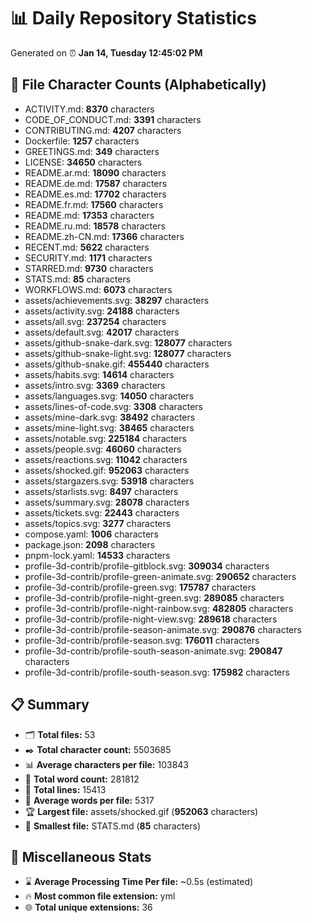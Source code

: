 # 📊 Daily Repository Statistics
Generated on ⏰ **Jan 14, Tuesday 12:45:02 PM**

## 📂 File Character Counts (Alphabetically)
- ACTIVITY.md: **8370** characters
- CODE_OF_CONDUCT.md: **3391** characters
- CONTRIBUTING.md: **4207** characters
- Dockerfile: **1257** characters
- GREETINGS.md: **349** characters
- LICENSE: **34650** characters
- README.ar.md: **18090** characters
- README.de.md: **17587** characters
- README.es.md: **17702** characters
- README.fr.md: **17560** characters
- README.md: **17353** characters
- README.ru.md: **18578** characters
- README.zh-CN.md: **17366** characters
- RECENT.md: **5622** characters
- SECURITY.md: **1171** characters
- STARRED.md: **9730** characters
- STATS.md: **85** characters
- WORKFLOWS.md: **6073** characters
- assets/achievements.svg: **38297** characters
- assets/activity.svg: **24188** characters
- assets/all.svg: **237254** characters
- assets/default.svg: **42017** characters
- assets/github-snake-dark.svg: **128077** characters
- assets/github-snake-light.svg: **128077** characters
- assets/github-snake.gif: **455440** characters
- assets/habits.svg: **14614** characters
- assets/intro.svg: **3369** characters
- assets/languages.svg: **14050** characters
- assets/lines-of-code.svg: **3308** characters
- assets/mine-dark.svg: **38492** characters
- assets/mine-light.svg: **38465** characters
- assets/notable.svg: **225184** characters
- assets/people.svg: **46060** characters
- assets/reactions.svg: **11042** characters
- assets/shocked.gif: **952063** characters
- assets/stargazers.svg: **53918** characters
- assets/starlists.svg: **8497** characters
- assets/summary.svg: **28078** characters
- assets/tickets.svg: **22443** characters
- assets/topics.svg: **3277** characters
- compose.yaml: **1006** characters
- package.json: **2098** characters
- pnpm-lock.yaml: **14533** characters
- profile-3d-contrib/profile-gitblock.svg: **309034** characters
- profile-3d-contrib/profile-green-animate.svg: **290652** characters
- profile-3d-contrib/profile-green.svg: **175787** characters
- profile-3d-contrib/profile-night-green.svg: **289085** characters
- profile-3d-contrib/profile-night-rainbow.svg: **482805** characters
- profile-3d-contrib/profile-night-view.svg: **289618** characters
- profile-3d-contrib/profile-season-animate.svg: **290876** characters
- profile-3d-contrib/profile-season.svg: **176011** characters
- profile-3d-contrib/profile-south-season-animate.svg: **290847** characters
- profile-3d-contrib/profile-south-season.svg: **175982** characters

## 📋 Summary
- 🗂️ **Total files:** 53
- ✒️ **Total character count:** 5503685
- 📊 **Average characters per file:** 103843
- 📝 **Total word count:** 281812
- 🧾 **Total lines:** 15413
- 📐 **Average words per file:** 5317
- 🏆 **Largest file:** assets/shocked.gif (**952063** characters)
- 🥉 **Smallest file:** STATS.md (**85** characters)

## 🌟 Miscellaneous Stats
- ⌛ **Average Processing Time Per file:** ~0.5s (estimated)
- 🔥 **Most common file extension:** yml
- 🌐 **Total unique extensions:** 36
